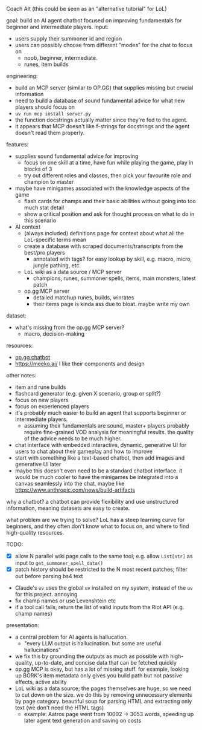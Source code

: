 Coach Alt
(this could be seen as an "alternative tutorial" for LoL)

goal: build an AI agent chatbot focused on improving fundamentals for beginner and intermediate players.
input:
- users supply their summoner id and region
- users can possibly choose from different "modes" for the chat to focus on
    - noob, beginner, intermediate.
    - runes, item builds

engineering:
- build an MCP server (similar to OP.GG) that supplies missing but crucial information
- need to build a database of sound fundamental advice for what new players should focus on
- `uv run mcp install server.py`
- the function docstrings actually matter since they're fed to the agent.
- it appears that MCP doesn't like f-strings for docstrings and the agent doesn't read them properly.

features:
- supplies sound fundamental advice for improving
    - focus on one skill at a time, have fun while playing the game, play in blocks of 3
    - try out different roles and classes, then pick your favourite role and champion to master
- maybe have minigames associated with the knowledge aspects of the game
    - flash cards for champs and their basic abilities without going into too much stat detail
    - show a critical position and ask for thought process on what to do in this scenario
- AI context
    - (always included) definitions page for context about what all the LoL-specific terms mean
    - create a database with scraped documents/transcripts from the best/pro players
        - annotated with tags? for easy lookup by skill, e.g. macro, micro, jungle pathing, etc.
    - LoL wiki as a data source / MCP server
        - champions, runes, summoner spells, items, main monsters, latest patch
    - op.gg MCP server
        - detailed matchup runes, builds, winrates
        - their items page is kinda ass due to bloat. maybe write my own

dataset:
- what's missing from the op.gg MCP server?
    - macro, decision-making


resources:
- [op.gg chatbot](https://help.op.gg/hc/en-us/articles/50542735364761-OP-GG-AI-Chatbot-usage-guide)
- https://meeko.ai/ I like their components and design

other notes:
- item and rune builds
- flashcard generator (e.g. given X scenario, group or split?)
- focus on new players
- focus on experienced players
- it's probably much easier to build an agent that supports beginner or intermediate players.
    - assuming their fundamentals are sound, master+ players probably require fine-grained VOD analysis for meaningful results. the quality of the advice needs to be much higher.
- chat interface with embedded interactive, dynamic, generative UI for users to chat about their gameplay and how to improve
- start with something like a text-based chatbot, then add images and generative UI later
- maybe this doesn't even need to be a standard chatbot interface. it would be much cooler to have the minigames be integrated into a canvas seamlessly into the chat. maybe like https://www.anthropic.com/news/build-artifacts

why a chatbot?
a chatbot can provide flexibility and use unstructured information, meaning datasets are easy to create.

what problem are we trying to solve?
LoL has a steep learning curve for beginners, and they often don't know what to focus on, and where to find high-quality resources.


TODO:
- [x] allow N parallel wiki page calls to the same tool; e.g. allow `List[str]` as input to `get_summoner_spell_data()`
- [x] patch history should be restricted to the N most recent patches; filter out before parsing bs4 text
- Claude's `uv` uses the global `uv` installed on my system, instead of the `uv` for this project. annoying
- fix champ names or use Levenshtein etc
- if a tool call fails, return the list of valid inputs from the Riot API (e.g. champ names)

presentation:
- a central problem for AI agents is hallucation.
    - "every LLM output is hallucination. but some are useful hallucinations"
- we fix this by grounding the outputs as much as possible with high-quality, up-to-date, and concise data that can be fetched quickly
- op.gg MCP is okay, but has a lot of missing stuff. for example, looking up BORK's item metadata only gives you build path but not passive effects, active ability
- LoL wiki as a data source; the pages themselves are huge, so we need to cut down on the size. we do this by removing unnecessary elements by page category. beautiful soup for parsing HTML and extracting only text (we don't need the HTML tags)
    - example: Aatrox page went from 10002 -> 3053 words, speeding up later agent text generation and saving on costs